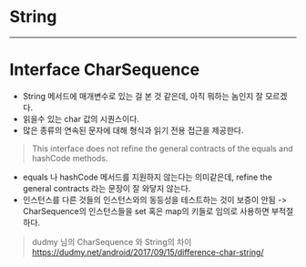 String
======


***
Interface CharSequence
=====
- String 메서드에 매개변수로 있는 걸 본 것 같은데, 아직 뭐하는 놈인지 잘 모르겠다.
- 읽을수 있는 char 값의 시퀀스이다.
- 많은 종류의 연속된 문자에 대해 형식과 읽기 전용 접근을 제공한다.
>This interface does not refine the general contracts of the equals and hashCode methods.  

- equals 나 hashCode 메서드를 지원하지 않는다는 의미같은데, refine the general contracts 라는 문장이 잘 와닿지 않는다.
- 인스턴스를 다른 것들의 인스턴스와의 동등성을 테스트하는 것이 보증이 안됨 -> CharSequence의 인스턴스들을 set 혹은 map의 키들로 임의로 사용하면 부적절하다.

>dudmy 님의 CharSequence 와 String의 차이  
https://dudmy.net/android/2017/09/15/difference-char-string/